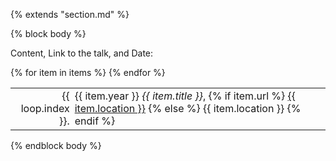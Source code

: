 {% extends "section.md" %}

{% block body %}

Content, Link to the talk, and Date:

<table class="table table-hover">
{% for item in items %}
<tr>
  <td align='right' style='padding-right:0;padding-left:0;'>{{ loop.index }}.</td>
  <td style='padding-right:0;'>
    <span class='cvdate'>{{ item.year }}</span>
     <em>{{ item.title }}</em>,
    {% if item.url %}
        <a href="{{ item.url }}" target="_blank">{{ item.location }}</a>
    {% else %}
        {{ item.location }}
    {% endif %}
  </td>
</tr>
{% endfor %}
</table>
{% endblock body %}
